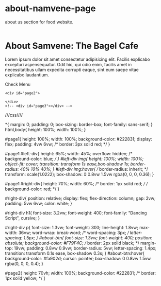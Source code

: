 # about-namvene-page
about us section for food website.

<!DOCTYPE html>
<html lang="en">
<head>
    <meta charset="UTF-8">
    <meta name="viewport" content="width=device-width, initial-scale=1.0">
    <title>Document</title>
    <style>
        @import url('https://fonts.googleapis.com/css2?family=Dancing+Script:wght@400..700&family=Playfair+Display:ital,wght@0,400..900;1,400..900&family=Work+Sans:ital,wght@0,100..900;1,100..900&display=swap');
        </style>
        <link rel="stylesheet" href="style.css">
</head>
<body>
        <div id="page1">
            <div id="left-div">
                <img src="https://plus.unsplash.com/premium_photo-1668618295237-f1d8666812c9?w=500&auto=format&fit=crop&q=60&ixlib=rb-4.0.3&ixid=M3wxMjA3fDB8MHxzZWFyY2h8Njl8fGJ1cmdlcnxlbnwwfHwwfHx8MA%3D%3D" alt="">
            </div>
            <div id="right-div">
                <h1>About Samvene: The Bagel Cafe</h1>
                <p>Lorem ipsum dolor sit amet consectetur adipisicing elit. Facilis explicabo excepturi aspensequatur. Odit hic, qui odio enim, facilis amet in necessitatibus ullam expedita corrupti eaque, sint eum saepe vitae explicabo laudantium.</p>
                <div id="about-btn">Check Menu</div>
            </div>
        </div>

    <div id="page2">
        
    </div>
    <!-- <div id="page3"></div> -->
</body>
</html


  ///css////

  *{
    margin: 0;
    padding: 0;
    box-sizing: border-box;
    font-family: sans-serif;
}
html,body{
    height: 100%;
    width: 100%;
}

#page1{
    height: 100%;
    width: 100%;
    background-color: #222831;
    display: flex;
    padding: 4vw 6vw;
    /* border: 3px solid red; */
}

#page1 #left-div{
    height: 65%;
    width: 45%;
    overflow: hidden;
    /* background-color: blue; */
}
#left-div img{
    height: 100%;
    width: 100%;
    object-fit: cover;
    transition: transform 1s ease,box-shadow 1s;
    border-radius: 40% 10% 40%;
}
#left-div img:hover{
    /* border-radius: inherit; */
    transform: scale(1.0222);
    box-shadow: 0 0.8vw 1.5vw rgba(0, 0, 0, 0.36);
}

#page1 #right-div{
    height: 70%;
    width: 60%;
    /* border: 1px solid red; */
    /* background-color: red; */
}

#right-div{
    position: relative;
    display: flex;
    flex-direction: column;
    gap: 2vw;
    padding: 5vw 6vw;
    color: white;
}

#right-div h1{
    font-size: 3.2vw;
    font-weight: 400;
    font-family: "Dancing Script", cursive;
}

#right-div p{
    font-size: 1.3vw;
    font-weight: 300;
    line-height: 1.8vw;
    max-width: 36vw;
    word-wrap: break-word;
    /* word-spacing: 3px; */
    letter-spacing: 1.5px;
}
#about-btn{
    font-size: 1.3vw;
    font-weight: 400;
    position: absolute;
    background-color: #F79F4C;
    /* border: 2px solid black; */
    margin-top: 19vw;
    padding: 0.8vw 0.9vw;
    border-radius: 5vw;
    letter-spacing: 1.4px;
    transition: transform 0.1s ease, box-shadow 0.3s;
}
#about-btn:hover{
    background-color: #fa902d;
    cursor: pointer;
    box-shadow: 0 0.8vw 1.5vw rgba(0, 0, 0, 0.4);
}


#page2{
    height: 70vh;
    width: 100%;
    background-color: #222831;
    /* border: 1px solid yellow; */
}
